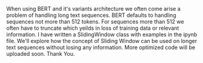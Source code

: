 When using BERT and it's variants architecture we often come arise a problem of handling long text sequences.
BERT defaults to handling sequences not more than 512 tokens.
For sequences more than 512 we often have to truncate which yeilds in loss of training data or relevant information.
I have written a SlidingWindow class with examples in the ipynb file. We'll explore how the concept of Sliding Window can be used on longer text sequences without losing any information.
More optimized code will be uploaded soon.
Thank You.
